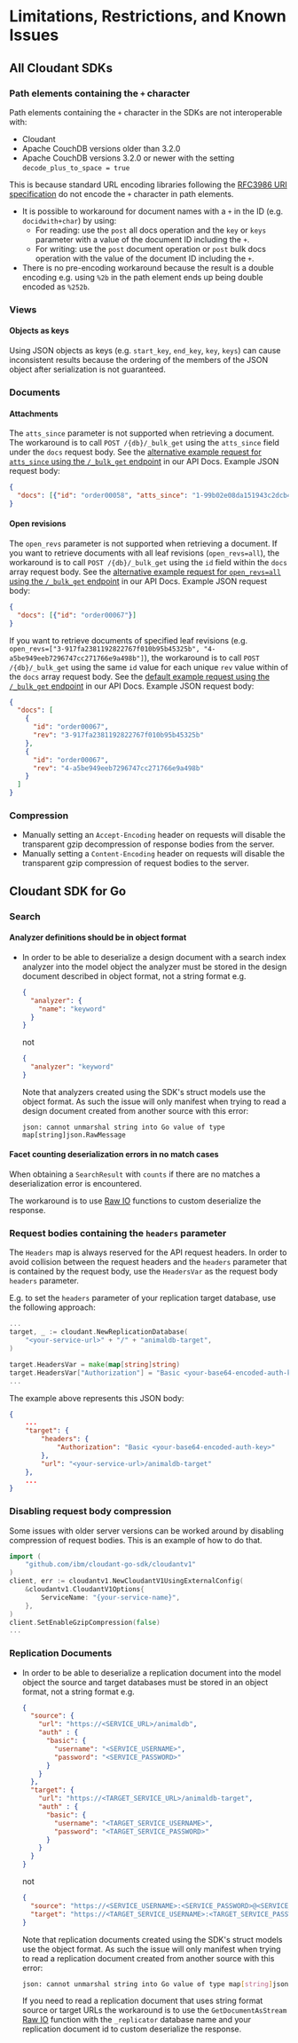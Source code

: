 # Limitations, Restrictions, and Known Issues

## All Cloudant SDKs

### Path elements containing the `+` character

Path elements containing the `+` character in the SDKs are not interoperable with:
* Cloudant 
* Apache CouchDB versions older than 3.2.0
* Apache CouchDB versions 3.2.0 or newer with the setting `decode_plus_to_space = true`

This is because standard URL encoding libraries following the [RFC3986 URI specification](https://tools.ietf.org/html/rfc3986#section-3.3) do not encode the `+` character in path elements.
* It is possible to workaround for document names with a `+` in the ID (e.g. `docidwith+char`) by using:
    * For reading: use the `post` all docs operation and the `key` or `keys` parameter with a value of the document ID including the `+`.
    * For writing: use the `post` document operation or `post` bulk docs operation with the value of the document ID including the `+`.
* There is no pre-encoding workaround because the result is a double encoding e.g. using `%2b` in the path element ends up being double encoded as `%252b`.

### Views

#### Objects as keys

Using JSON objects as keys (e.g. `start_key`, `end_key`, `key`, `keys`)
can cause inconsistent results because the ordering of the members of the JSON
object after serialization is not guaranteed.

### Documents

#### Attachments

The `atts_since` parameter is not supported when retrieving a document.
The workaround is to call `POST /{db}/_bulk_get` using the `atts_since` field under the `docs` request body. See the [alternative example request for `atts_since` using the `/_bulk_get` endpoint](https://cloud.ibm.com/apidocs/cloudant#postbulkget) in our API Docs.
Example JSON request body:
```json
{
  "docs": [{"id": "order00058", "atts_since": "1-99b02e08da151943c2dcb40090160bb8"}]
}
```

#### Open revisions

The `open_revs` parameter is not supported when retrieving a document.
If you want to retrieve documents with all leaf revisions (`open_revs=all`), the workaround is to call `POST /{db}/_bulk_get` using the `id` field within the `docs` array request body.
See the [alternative example request for `open_revs=all` using the `/_bulk_get` endpoint](https://cloud.ibm.com/apidocs/cloudant#postbulkget) in our API Docs.
Example JSON request body:
```json
{
  "docs": [{"id": "order00067"}]
}
```

If you want to retrieve documents of specified leaf revisions (e.g. `open_revs=["3-917fa2381192822767f010b95b45325b", "4-a5be949eeb7296747cc271766e9a498b"]`), the workaround is to call `POST /{db}/_bulk_get` using the same `id` value for each unique `rev` value within of the `docs` array request body.
See the [default example request using the `/_bulk_get` endpoint](https://cloud.ibm.com/apidocs/cloudant#postbulkget) in our API Docs.
Example JSON request body:
```json
{
  "docs": [
    {
      "id": "order00067",
      "rev": "3-917fa2381192822767f010b95b45325b"
    },
    {
      "id": "order00067",
      "rev": "4-a5be949eeb7296747cc271766e9a498b"
    }
  ]
}
```

### Compression

* Manually setting an `Accept-Encoding` header on requests will disable the transparent gzip decompression of response bodies from the server.
* Manually setting a `Content-Encoding` header on requests will disable the transparent gzip compression of request bodies to the server.

## Cloudant SDK for Go
<!-- KNOWN_ISSUES specific to Go -->
### Search
#### Analyzer definitions should be in object format

* In order to be able to deserialize a design document with a search
  index analyzer into the model object the analyzer must be stored in the design
  document described in object format, not a string format e.g.
  ```json
  {
    "analyzer": {
      "name": "keyword"
    }
  }
  ```
  not
  ```json
  {
    "analyzer": "keyword"
  }
  ```
  Note that analyzers created using the SDK's struct models use the object format. As such the issue will only manifest
  when trying to read a design document created from another source with this error:
  ```
  json: cannot unmarshal string into Go value of type map[string]json.RawMessage
  ```

#### Facet counting deserialization errors in no match cases

When obtaining a `SearchResult` with `counts` if there are no matches a deserialization error is encountered.

The workaround is to use [Raw IO](/#raw-io) functions to custom deserialize the response.

### Request bodies containing the `headers` parameter

The `Headers` map is always reserved for the API request headers.
In order to avoid collision between the request headers and the `headers` parameter
that is contained by the request body, use the `HeadersVar` as
the request body `headers` parameter.

E.g. to set the `headers` parameter of your replication
target database, use the following approach:

```go
...
target, _ := cloudant.NewReplicationDatabase(
	"<your-service-url>" + "/" + "animaldb-target",
)

target.HeadersVar = make(map[string]string)
target.HeadersVar["Authorization"] = "Basic <your-base64-encoded-auth-key>"
...
```
The example above represents this JSON body:
```json
{
    ...
    "target": {
        "headers": {
            "Authorization": "Basic <your-base64-encoded-auth-key>"
        },
        "url": "<your-service-url>/animaldb-target"
    },
    ...
}
```

### Disabling request body compression

Some issues with older server versions can be worked around by disabling
compression of request bodies. This is an example of how to do that.

```go
import (
    "github.com/ibm/cloudant-go-sdk/cloudantv1"
)
client, err := cloudantv1.NewCloudantV1UsingExternalConfig(
    &cloudantv1.CloudantV1Options{
        ServiceName: "{your-service-name}",
    },
)
client.SetEnableGzipCompression(false)
...
```

### Replication Documents

* In order to be able to deserialize a replication document into the model
  object the source and target databases must be stored in an object format,
  not a string format e.g.
  ```json
  {
    "source": {
      "url": "https://<SERVICE_URL>/animaldb",
      "auth" : {
        "basic": {
          "username": "<SERVICE_USERNAME>",
          "password": "<SERVICE_PASSWORD>"
        }
      }
    },
    "target": {
      "url": "https://<TARGET_SERVICE_URL>/animaldb-target",
      "auth" : {
        "basic": {
          "username": "<TARGET_SERVICE_USERNAME>",
          "password": "<TARGET_SERVICE_PASSWORD>"
        }
      }
    }
  }
  ```
  not
  ```json
  {
    "source": "https://<SERVICE_USERNAME>:<SERVICE_PASSWORD>@<SERVICE_URL>",
    "target": "https://<TARGET_SERVICE_USERNAME>:<TARGET_SERVICE_PASSWORD>@<TARGET_SERVICE_URL>"
  }
  ```
  Note that replication documents created using the SDK's struct models use the object format. As such the issue will only manifest
  when trying to read a replication document created from another source with this error:
  ```sh
  json: cannot unmarshal string into Go value of type map[string]json.RawMessage
  ```
  If you need to read a replication document that uses string format source or target URLs the workaround is to use the `GetDocumentAsStream` [Raw IO](/#raw-io) function with the `_replicator` database name and your replication document id to custom deserialize the response.
